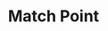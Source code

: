 ---
title: "Match Point"

year: 2005

director: "Woody Allen"

summary: "For this tennis coach, it's game, set and smash with Scarlett Johansson. But will love interfere with his creepy plans of social mobility?"

comment: "This is not the kind of film comedian Allen is known for churning out, but it is one of the gems in his collection."

image: "https://media.giphy.com/media/xq9I5pYZsnswuk4Hzq/giphy.gif"

imdb: "https://www.imdb.com/title/tt0416320/"

quotes:
  
---